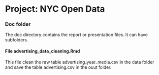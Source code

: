 # Project: NYC Open Data
### Doc folder

The doc directory contains the report or presentation files. It can have subfolders.  

#### File advertising_data_cleaning.Rmd
This file clean the raw table advertising_year_media.csv in the data folder and save the table advertising.csv in the ouut folder.  
